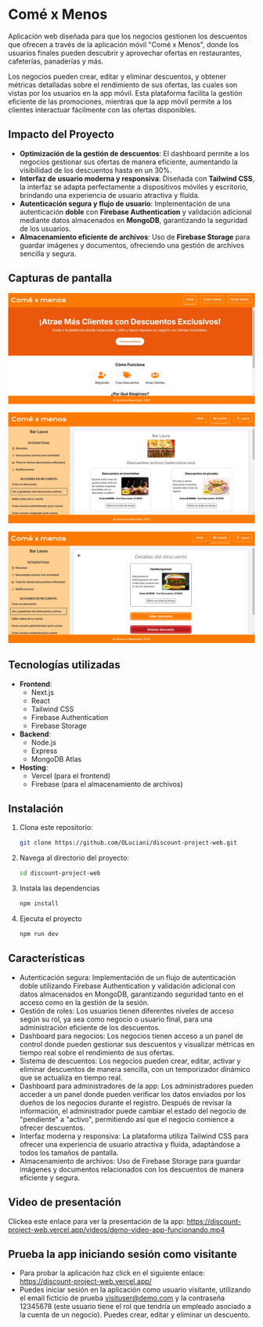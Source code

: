<!-- This is a [Next.js](https://nextjs.org/) project bootstrapped with [`create-next-app`](https://github.com/vercel/next.js/tree/canary/packages/create-next-app).

## Getting Started

First, run the development server:

```bash
npm run dev
# or
yarn dev
# or
pnpm dev
# or
bun dev
```

Open [http://localhost:3000](http://localhost:3000) with your browser to see the result.

You can start editing the page by modifying `app/page.tsx`. The page auto-updates as you edit the file.

This project uses [`next/font`](https://nextjs.org/docs/basic-features/font-optimization) to automatically optimize and load Inter, a custom Google Font.

## Learn More

To learn more about Next.js, take a look at the following resources:

- [Next.js Documentation](https://nextjs.org/docs) - learn about Next.js features and API.
- [Learn Next.js](https://nextjs.org/learn) - an interactive Next.js tutorial.

You can check out [the Next.js GitHub repository](https://github.com/vercel/next.js/) - your feedback and contributions are welcome!

## Deploy on Vercel

The easiest way to deploy your Next.js app is to use the [Vercel Platform](https://vercel.com/new?utm_medium=default-template&filter=next.js&utm_source=create-next-app&utm_campaign=create-next-app-readme) from the creators of Next.js.

Check out our [Next.js deployment documentation](https://nextjs.org/docs/deployment) for more details. -->



# Comé x Menos
Aplicación web diseñada para que los negocios gestionen los descuentos que ofrecen a través de la aplicación móvil "Comé x Menos", donde los usuarios finales pueden descubrir y aprovechar ofertas en restaurantes, cafeterías, panaderías y más.

Los negocios pueden crear, editar y eliminar descuentos, y obtener métricas detalladas sobre el rendimiento de sus ofertas, las cuales son vistas por los usuarios en la app móvil. Esta plataforma facilita la gestión eficiente de las promociones, mientras que la app móvil permite a los clientes interactuar fácilmente con las ofertas disponibles.

## Impacto del Proyecto
- **Optimización de la gestión de descuentos**: El dashboard permite a los negocios gestionar sus ofertas de manera eficiente, aumentando la visibilidad de los descuentos hasta en un 30%.
- **Interfaz de usuario moderna y responsiva**: Diseñada con **Tailwind CSS**, la interfaz se adapta perfectamente a dispositivos móviles y escritorio, brindando una experiencia de usuario atractiva y fluida.
- **Autenticación segura y flujo de usuario**: Implementación de una autenticación **doble** con **Firebase Authentication** y validación adicional mediante datos almacenados en **MongoDB**, garantizando la seguridad de los usuarios.
- **Almacenamiento eficiente de archivos**: Uso de **Firebase Storage** para guardar imágenes y documentos, ofreciendo una gestión de archivos sencilla y segura.

## Capturas de pantalla

![Vista principal](images/vista-principal.png)

![Gestión de descuentos 1](images/gestion-descuentos.png)

![Gestión de descuentos 2](images/editar-eliminar-descuento.png)


## Tecnologías utilizadas
- **Frontend**: 
  - Next.js
  - React
  - Tailwind CSS
  - Firebase Authentication
  - Firebase Storage
- **Backend**:
  - Node.js
  - Express
  - MongoDB Atlas
- **Hosting**: 
  - Vercel (para el frontend)
  - Firebase (para el almacenamiento de archivos)

## Instalación
1. Clona este repositorio:
   ```bash
   git clone https://github.com/OLuciani/discount-project-web.git

2. Navega al directorio del proyecto:
   ```bash
   cd discount-project-web

3. Instala las dependencias
   ```bash
   npm install

4. Ejecuta el proyecto
   ```bash
   npm run dev

## Características
- Autenticación segura: Implementación de un flujo de autenticación doble utilizando Firebase Authentication y validación adicional con datos almacenados en MongoDB, garantizando seguridad tanto en el acceso como en la gestión de la sesión.
- Gestión de roles: Los usuarios tienen diferentes niveles de acceso según su rol, ya sea como negocio o usuario final, para una administración eficiente de los descuentos.
- Dashboard para negocios: Los negocios tienen acceso a un panel de control donde pueden gestionar sus descuentos y visualizar métricas en tiempo real sobre el rendimiento de sus ofertas.
- Sistema de descuentos: Los negocios pueden crear, editar, activar y eliminar descuentos de manera sencilla, con un temporizador dinámico que se actualiza en tiempo real.
- Dashboard para administradores de la app: Los administradores pueden acceder a un panel donde pueden verificar los datos enviados por los dueños de los negocios durante el registro. Después de revisar la información, el administrador puede cambiar el estado del negocio de "pendiente" a "activo", permitiendo así que el negocio comience a ofrecer descuentos.
- Interfaz moderna y responsiva: La plataforma utiliza Tailwind CSS para ofrecer una experiencia de usuario atractiva y fluida, adaptándose a todos los tamaños de pantalla.
- Almacenamiento de archivos: Uso de Firebase Storage para guardar imágenes y documentos relacionados con los descuentos de manera eficiente y segura.

## Video de presentación
Clickea este enlace para ver la presentación de la app: https://discount-project-web.vercel.app/videos/demo-video-app-funcionando.mp4


## Prueba la app iniciando sesión como visitante
- Para probar la aplicación haz click en el siguiente enlace: https://discount-project-web.vercel.app/
- Puedes iniciar sesión en la aplicación como usuario visitante, utilizando el email ficticio de prueba visituser@demo.com y la contraseña 12345678 (este usuario tiene el rol que tendría un empleado asociado a la cuenta de un negocio). Puedes crear, editar y eliminar un descuento.


